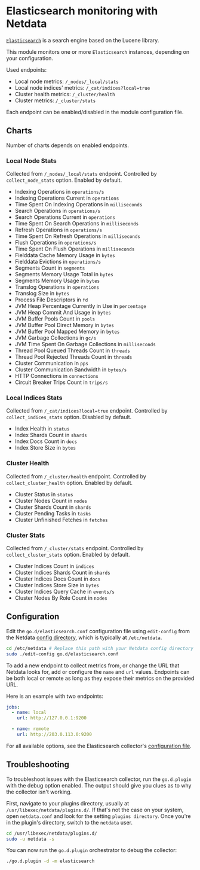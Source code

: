 <!--
title: "Elasticsearch monitoring with Netdata"
custom_edit_url: https://github.com/netdata/go.d.plugin/edit/master/modules/elasticsearch/README.md
sidebar_label: "Elasticsearch"
-->

# Elasticsearch monitoring with Netdata

[`Elasticsearch`](https://www.elastic.co/elasticsearch/) is a search engine based on the Lucene library.

This module monitors one or more `Elasticsearch` instances, depending on your configuration.

Used endpoints:

-   Local node metrics: `/_nodes/_local/stats`
-   Local node indices' metrics: `/_cat/indices?local=true`
-   Cluster health metrics: `/_cluster/health`
-   Cluster metrics: `/_cluster/stats`

Each endpoint can be enabled/disabled in the module configuration file.

## Charts

Number of charts depends on enabled endpoints.

### Local Node Stats

Collected from `/_nodes/_local/stats` endpoint.
Controlled by `collect_node_stats` option.
Enabled by default. 

-   Indexing Operations in `operations/s`
-   Indexing Operations Current in `operations`
-   Time Spent On Indexing Operations in `milliseconds`
-   Search Operations in `operations/s`
-   Search Operations Current in `operations`
-   Time Spent On Search Operations in `milliseconds`
-   Refresh Operations in `operations/s`
-   Time Spent On Refresh Operations in `milliseconds`
-   Flush Operations in `operations/s`
-   Time Spent On Flush Operations in `milliseconds`
-   Fielddata Cache Memory Usage in `bytes`
-   Fielddata Evictions in `operations/s`
-   Segments Count in `segments`
-   Segments Memory Usage Total in `bytes`
-   Segments Memory Usage in `bytes`
-   Translog Operations in `operations`
-   Translog Size in `bytes`
-   Process File Descriptors in `fd`
-   JVM Heap Percentage Currently in Use in `percentage`
-   JVM Heap Commit And Usage in `bytes`
-   JVM Buffer Pools Count in `pools`
-   JVM Buffer Pool Direct Memory in `bytes`
-   JVM Buffer Pool Mapped Memory in `bytes`
-   JVM Garbage Collections in `gc/s`
-   JVM Time Spent On Garbage Collections in `milliseconds`
-   Thread Pool Queued Threads Count in `threads`
-   Thread Pool Rejected Threads Count in `threads`
-   Cluster Communication in `pps`
-   Cluster Communication Bandwidth in `bytes/s`
-   HTTP Connections in `connections`
-   Circuit Breaker Trips Count in `trips/s`

### Local Indices Stats

Collected from `/_cat/indices?local=true` endpoint.
Controlled by `collect_indices_stats` option.
Disabled by default.

-   Index Health in `status`
-   Index Shards Count in `shards`
-   Index Docs Count in `docs`
-   Index Store Size in `bytes`

### Cluster Health

Collected from `/_cluster/health` endpoint.
Controlled by `collect_cluster_health` option.
Enabled by default.

-   Cluster Status in `status`
-   Cluster Nodes Count in `nodes`
-   Cluster Shards Count in `shards`
-   Cluster Pending Tasks in `tasks`
-   Cluster Unfinished Fetches in `fetches`

### Cluster Stats

Collected from `/_cluster/stats` endpoint.
Controlled by `collect_cluster_stats` option.
Enabled by default.

-   Cluster Indices Count in `indices`
-   Cluster Indices Shards Count in `shards`
-   Cluster Indices Docs Count in `docs`
-   Cluster Indices Store Size in `bytes`
-   Cluster Indices Query Cache in `events/s`
-   Cluster Nodes By Role Count in `nodes`


## Configuration

Edit the `go.d/elasticsearch.conf` configuration file using `edit-config` from the Netdata [config
directory](https://learn.netdata.cloud/docs/configure/nodes), which is typically at `/etc/netdata`.

```bash
cd /etc/netdata # Replace this path with your Netdata config directory
sudo ./edit-config go.d/elasticsearch.conf
```

To add a new endpoint to collect metrics from, or change the URL that Netdata looks for, add or configure the `name` and
`url` values. Endpoints can be both local or remote as long as they expose their metrics on the provided URL.

Here is an example with two endpoints:

```yaml
jobs:
  - name: local
    url: http://127.0.0.1:9200

  - name: remote
    url: http://203.0.113.0:9200
```

For all available options, see the Elasticsearch collector's [configuration
file](https://github.com/netdata/go.d.plugin/blob/master/config/go.d/elasticsearch.conf).


## Troubleshooting

To troubleshoot issues with the Elasticsearch collector, run the `go.d.plugin` with the debug option enabled.
The output should give you clues as to why the collector isn't working.

First, navigate to your plugins directory, usually at `/usr/libexec/netdata/plugins.d/`. If that's not the case on your
system, open `netdata.conf` and look for the setting `plugins directory`. Once you're in the plugin's directory, switch
to the `netdata` user.

```bash
cd /usr/libexec/netdata/plugins.d/
sudo -u netdata -s
```

You can now run the `go.d.plugin` orchestrator to debug the collector:

```bash
./go.d.plugin -d -m elasticsearch
```
